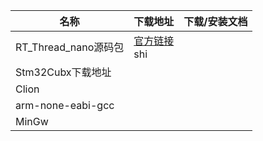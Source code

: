 | 名称                | 下载地址                                                       | 下载/安装文档 |
|-------------------|------------------------------------------------------------|---------|
| RT_Thread_nano源码包 | [官方链接](https://github.com/RT-Thread/rtthread-nano)<br/>shi |         |
| Stm32Cubx下载地址     |                                                            |         |
| Clion             |                                                            |         |
| arm-none-eabi-gcc |                                                            |         |
| MinGw             |                                                            |         |

